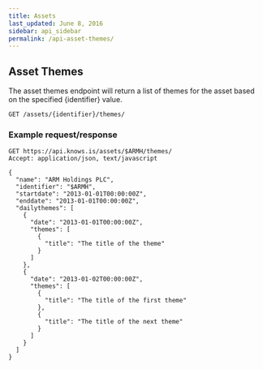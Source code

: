 ```yaml
---
title: Assets
last_updated: June 8, 2016
sidebar: api_sidebar
permalink: /api-asset-themes/
---
```


## Asset Themes

The asset themes endpoint will return a list of themes for the asset based on the specified {identifier} value. 

```
GET /assets/{identifier}/themes/
```

### Example request/response

```
GET https://api.knows.is/assets/$ARMH/themes/
Accept: application/json, text/javascript
```

```
{
  "name": "ARM Holdings PLC",
  "identifier": "$ARMH",
  "startdate": "2013-01-01T00:00:00Z",
  "enddate": "2013-01-01T00:00:00Z",
  "dailythemes": [
    {
      "date": "2013-01-01T00:00:00Z",
      "themes": [
        {
          "title": "The title of the theme"
        }
      ]
    },
    {
      "date": "2013-01-02T00:00:00Z",
      "themes": [
        {
          "title": "The title of the first theme"
        },
        {
          "title": "The title of the next theme"
        }
      ]
    }
  ]
}
```



